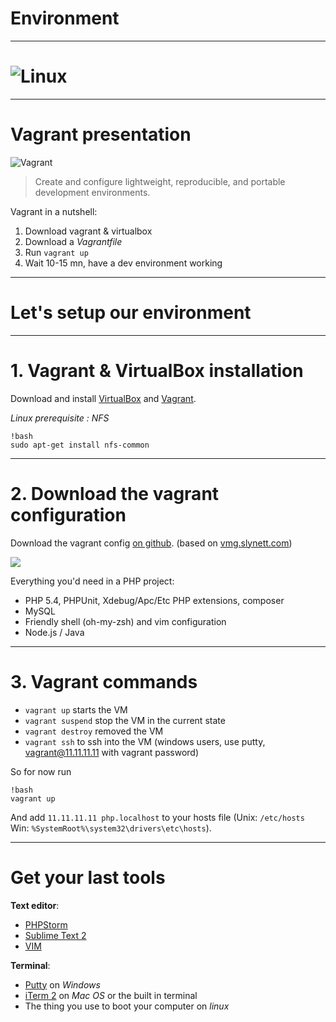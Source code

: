 # Environment

---

# ![Linux](http://cdn.memegenerator.net/instances/400x/34272970.jpg)

---

# Vagrant presentation

![Vagrant](http://www.vagrantup.com/images/logo_vagrant-81478652.png)

> Create and configure lightweight, reproducible, and portable development environments.

Vagrant in a nutshell:

1. Download vagrant & virtualbox
2. Download a *Vagrantfile*
3. Run `vagrant up`
4. Wait 10-15 mn, have a dev environment working

---

# Let's setup our environment

---

# 1. Vagrant & VirtualBox installation

Download and install [VirtualBox](https://www.virtualbox.org/wiki/Downloads) and [Vagrant](http://downloads.vagrantup.com/).

*Linux prerequisite : NFS*

    !bash
    sudo apt-get install nfs-common

---

# 2. Download the vagrant configuration

Download the vagrant config [on github](https://github.com/SUPINFO-LWP/vagrant-php). (based on [vmg.slynett.com](http://vmg.slynett.com/))

![](http://i.imgur.com/GO40a2M.png)

Everything you'd need in a PHP project:

* PHP 5.4, PHPUnit, Xdebug/Apc/Etc PHP extensions, composer
* MySQL
* Friendly shell (oh-my-zsh) and vim configuration
* Node.js / Java

---

# 3. Vagrant commands

* `vagrant up` starts the VM
* `vagrant suspend` stop the VM in the current state
* `vagrant destroy` removed the VM
* `vagrant ssh` to ssh into the VM (windows users, use putty, vagrant@11.11.11.11 with vagrant password)

So for now run

    !bash
    vagrant up

And add `11.11.11.11 php.localhost` to your hosts file (Unix: `/etc/hosts` Win: `%SystemRoot%\system32\drivers\etc\hosts`).

---

# Get your last tools

**Text editor**:

* [PHPStorm](http://www.jetbrains.com/phpstorm/)
* [Sublime Text 2](http://www.sublimetext.com/)
* [VIM](http://www.vim.org/about.php)

**Terminal**:

* [Putty](http://www.putty.org/) on *Windows*
* [iTerm 2](http://www.iterm2.com/) on *Mac OS* or the built in terminal
* The thing you use to boot your computer on *linux*
